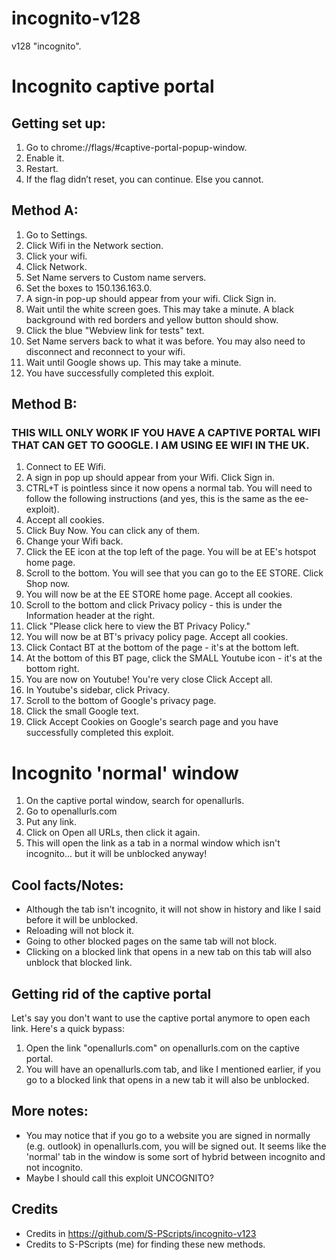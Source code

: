 # incognito-v128
v128 "incognito".

# Incognito captive portal

## Getting set up:
1. Go to chrome://flags/#captive-portal-popup-window.
2. Enable it.
3. Restart.
4. If the flag didn’t reset, you can continue. Else you cannot.

## Method A:
1. Go to Settings.
2. Click Wifi in the Network section.
3. Click your wifi.
4. Click Network.
5. Set Name servers to Custom name servers.
6. Set the boxes to 150.136.163.0.
7. A sign-in pop-up should appear from your wifi. Click Sign in.
8. Wait until the white screen goes. This may take a minute. A black background with red borders and yellow button should show.
9. Click the blue "Webview link for tests" text.
10. Set Name servers back to what it was before. You may also need to disconnect and reconnect to your wifi.
11. Wait until Google shows up. This may take a minute.
12. You have successfully completed this exploit.
    
## Method B:
### THIS WILL ONLY WORK IF YOU HAVE A CAPTIVE PORTAL WIFI THAT CAN GET TO GOOGLE. I AM USING EE WIFI IN THE UK.
1. Connect to EE Wifi.
2. A sign in pop up should appear from your Wifi. Click Sign in.
3. CTRL+T is pointless since it now opens a normal tab. You will need to follow the following instructions (and yes, this is the same as the ee-exploit).
4. Accept all cookies.
5. Click Buy Now. You can click any of them.
6. Change your Wifi back.
7. Click the EE icon at the top left of the page. You will be at EE's hotspot home page.
8. Scroll to the bottom. You will see that you can go to the EE STORE. Click Shop now.
9. You will now be at the EE STORE home page. Accept all cookies.
10. Scroll to the bottom and click Privacy policy - this is under the Information header at the right.
11. Click "Please click here to view the BT Privacy Policy."
12. You will now be at BT's privacy policy page. Accept all cookies.
13. Click Contact BT at the bottom of the page - it's at the bottom left.
14. At the bottom of this BT page, click the SMALL Youtube icon - it's at the bottom right.
15. You are now on Youtube! You're very close Click Accept all.
16. In Youtube's sidebar, click Privacy.
17. Scroll to the bottom of Google's privacy page.
18. Click the small Google text.
19. Click Accept Cookies on Google's search page and you have successfully completed this exploit.

# Incognito 'normal' window
1. On the captive portal window, search for openallurls.
2. Go to openallurls.com
3. Put any link.
4. Click on Open all URLs, then click it again.
5. This will open the link as a tab in a normal window which isn't incognito... but it will be unblocked anyway!

## Cool facts/Notes:
- Although the tab isn't incognito, it will not show in history and like I said before it will be unblocked.
- Reloading will not block it.
- Going to other blocked pages on the same tab will not block.
- Clicking on a blocked link that opens in a new tab on this tab will also unblock that blocked link.

## Getting rid of the captive portal
Let's say you don't want to use the captive portal anymore to open each link. Here's a quick bypass:
1. Open the link "openallurls.com" on openallurls.com on the captive portal.
2. You will have an openallurls.com tab, and like I mentioned earlier, if you go to a blocked link that opens in a new tab it will also be unblocked.

## More notes:
- You may notice that if you go to a website you are signed in normally (e.g. outlook) in openallurls.com, you will be signed out. It seems like the 'normal' tab in the window is some sort of hybrid between incognito and not incognito.
- Maybe I should call this exploit UNCOGNITO?

## Credits
- Credits in https://github.com/S-PScripts/incognito-v123
- Credits to S-PScripts (me) for finding these new methods.

